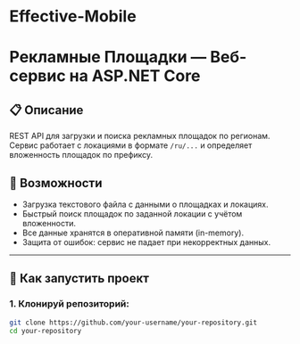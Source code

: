 # Effective-Mobile
# Рекламные Площадки — Веб-сервис на ASP.NET Core

## 📋 Описание

REST API для загрузки и поиска рекламных площадок по регионам.  
Сервис работает с локациями в формате `/ru/...` и определяет вложенность площадок по префиксу.

## 🧠 Возможности

- Загрузка текстового файла с данными о площадках и локациях.
- Быстрый поиск площадок по заданной локации с учётом вложенности.
- Все данные хранятся в оперативной памяти (in-memory).
- Защита от ошибок: сервис не падает при некорректных данных.

---

## 🚀 Как запустить проект

### 1. Клонируй репозиторий:

```bash
git clone https://github.com/your-username/your-repository.git
cd your-repository
